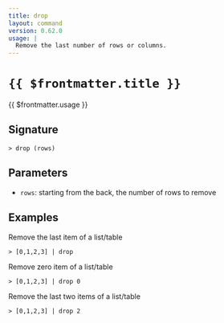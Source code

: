 ```yaml
---
title: drop
layout: command
version: 0.62.0
usage: |
  Remove the last number of rows or columns.
---
```


# `{{ $frontmatter.title }}`

<div style='white-space: pre-wrap;'>{{ $frontmatter.usage }}</div>

## Signature

```> drop (rows)```

## Parameters

 -  `rows`: starting from the back, the number of rows to remove

## Examples

Remove the last item of a list/table
```shell
> [0,1,2,3] | drop
```

Remove zero item of a list/table
```shell
> [0,1,2,3] | drop 0
```

Remove the last two items of a list/table
```shell
> [0,1,2,3] | drop 2
```
